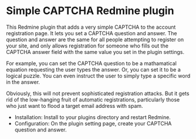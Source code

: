 Simple CAPTCHA Redmine plugin
=============================

This Redmine plugin that adds a very simple CAPTCHA to the account registration page.  It lets you set a CAPTCHA question and answer.  The question and answer are the same for all people attempting to register on your site, and only allows registration for someone who fills out the CAPTCHA answer field with the same value you set in the plugin settings.

For example, you can set the CAPTCHA question to be a mathamatical equation requesting the user types the answer.  Or, you can set it to be a logical puzzle.  You can even instruct the user to simply type a specific word in the answer.

Obviously, this will not prevent sophisticated registration attacks.  But it gets rid of the low-hanging fruit of automatic registrations, particularly those who just want to flood a target email address with spam.

- Installation: Install to your plugins directory and restart Redmine.
- Configuration: On the plugin setting page, create your CAPTCHA question and answer.
